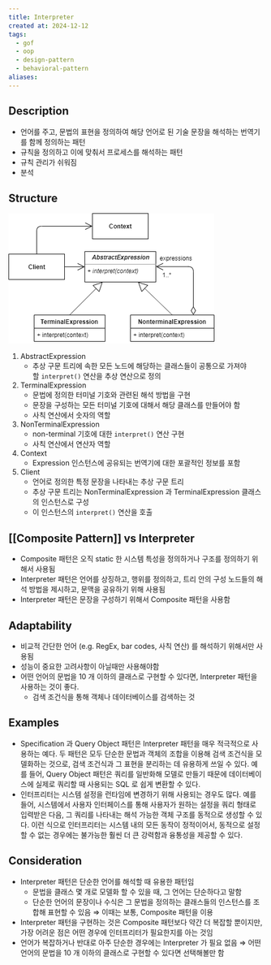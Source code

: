 ```yaml
---
title: Interpreter
created at: 2024-12-12
tags:
  - gof
  - oop
  - design-pattern
  - behavioral-pattern
aliases:
---
```


## Description

- 언어를 주고, 문법의 표현을 정의하여 해당 언어로 된 기술 문장을 해석하는 번역기를 함께 정의하는 패턴
- 규칙을 정의하고 이에 맞춰서 프로세스를 해석하는 패턴
- 규칙 관리가 쉬워짐
- 분석

## Structure

![Untitled](../../../../_assets/oop/Untitled%2023.png)

1. AbstractExpression
    - 추상 구문 트리에 속한 모든 노드에 해당하는 클래스들이 공통으로 가져야 할 `interpret()` 연산을 추상 연산으로 정의
2. TerminalExpression
    - 문법에 정의한 터미널 기호와 관련된 해석 방법을 구현
    - 문장을 구성하는 모든 터미널 기호에 대해서 해당 클래스를 만들어야 함
    - 사칙 연산에서 숫자의 역할
3. NonTerminalExpression
    - non-terminal 기호에 대한 `interpret()` 연산 구현
    - 사칙 연산에서 연산자 역할
4. Context
    - Expression 인스턴스에 공유되는 번역기에 대한 포괄적인 정보를 포함
5. Client
    - 언어로 정의한 특정 문장을 나타내는 추상 구문 트리
    - 추상 구문 트리는 NonTerminalExpression 과 TerminalExpression 클래스의 인스턴스로 구성
    - 이 인스턴스의 `interpret()` 연산을 호출

## [[Composite Pattern]] vs Interpreter

- Composite 패턴은 오직 static 한 시스템 특성을 정의하거나 구조를 정의하기 위해서 사용됨
- Interpreter 패턴은 언어를 상징하고, 행위를 정의하고, 트리 안의 구성 노드들의 해석 방법을 제시하고, 문맥을 공유하기 위해 사용됨
- Interpreter 패턴은 문장을 구성하기 위해서 Composite 패턴을 사용함

## Adaptability

- 비교적 간단한 언어 (e.g. RegEx, bar codes, 사칙 연산) 를 해석하기 위해서만 사용됨
- 성능이 중요한 고려사항이 아닐때만 사용해야함
- 어떤 언어의 문법을 10 개 이하의 클래스로 구현할 수 있다면, Interpreter 패턴을 사용하는 것이 좋다.
  - 검색 조건식을 통해 객체나 데이터베이스를 검색하는 것

## Examples

- Specification 과 Query Object 패턴은 Interpreter 패턴을 매우 적극적으로 사용하는 예다. 두 패턴은 모두 단순한 문법과 객체의 조합을 이용해 검색 조건식을 모델화하는 것으로, 검색 조건식과 그 표현을 분리하는 데 유용하게 쓰일 수 있다. 예를 들어, Query Object 패턴은 쿼리를 일반화해 모델로 만들기 때문에 데이터베이스에 실제로 쿼리할 때 사용되는 SQL 로 쉽게 변환할 수 있다.
- 인터프리터는 시스템 설정을 런타임에 변경하기 위해 사용되는 경우도 많다. 예를 들어, 시스템에서 사용자 인터페이스를 통해 사용자가 원하는 설정을 쿼리 형태로 입력받은 다음, 그 쿼리를 나타내는 해석 가능한 객체 구조를 동적으로 생성할 수 있다. 이런 식으로 인터프리터는 시스템 내의 모든 동작이 정적이어서, 동적으로 설정할 수 없는 경우에는 불가능한 훨씬 더 큰 강력함과 융통성을 제공할 수 있다.

## Consideration

- Interpreter 패턴은 단순한 언어를 해석할 때 유용한 패턴임
  - 문법을 클래스 몇 개로 모델화 할 수 있을 때, 그 언어는 단순하다고 말함
  - 단순한 언어의 문장이나 수식은 그 문법을 정의하는 클래스들의 인스턴스를 조합해 표현할 수 있음 ⇒ 이때는 보통, Composite 패턴을 이용
- Interpreter 패턴을 구현하는 것은 Composite 패턴보다 약간 더 복잡할 뿐이지만, 가장 어려운 점은 어떤 경우에 인터프리터가 필요한지를 아는 것임
- 언어가 복잡하거나 반대로 아주 단순한 경우에는 Interpreter 가 필요 없음 ⇒ 어떤 언어의 문법을 10 개 이하의 클래스로 구현할 수 있다면 선택해볼만 함
